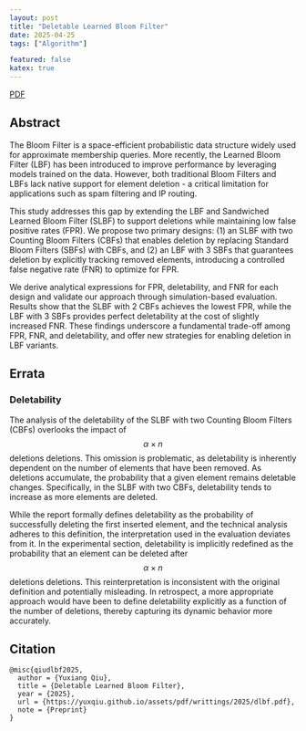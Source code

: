 ```yaml
---
layout: post
title: "Deletable Learned Bloom Filter"
date: 2025-04-25
tags: ["Algorithm"]

featured: false
katex: true
---
```


<div class="links">
    <a href="/assets/pdf/writings/2025/dlbf.pdf" class="btn btn-sm z-depth-0" role="button" rel="external nofollow noopener" target="_blank">PDF</a>
</div>

## Abstract

The Bloom Filter is a space-efficient probabilistic data structure widely used for approximate membership queries. More recently, the Learned Bloom Filter (LBF) has been introduced to improve performance by leveraging models trained on the data. However, both traditional Bloom Filters and LBFs lack native support for element deletion - a critical limitation for applications such as spam filtering and IP routing.

This study addresses this gap by extending the LBF and Sandwiched Learned Bloom Filter (SLBF) to support deletions while maintaining low false positive rates (FPR). We propose two primary designs: (1) an SLBF with two Counting Bloom Filters (CBFs) that enables deletion by replacing Standard Bloom Filters (SBFs) with CBFs, and (2) an LBF with 3 SBFs that guarantees deletion by explicitly tracking removed elements, introducing a controlled false negative rate (FNR) to optimize for FPR.

We derive analytical expressions for FPR, deletability, and FNR for each design and validate our approach through simulation-based evaluation. Results show that the SLBF with 2 CBFs achieves the lowest FPR, while the LBF with 3 SBFs provides perfect deletability at the cost of slightly increased FNR. These findings underscore a fundamental trade-off among FPR, FNR, and deletability, and offer new strategies for enabling deletion in LBF variants.

## Errata

### Deletability

The analysis of the deletability of the SLBF with two Counting Bloom Filters (CBFs) overlooks the impact of $$\alpha \times n$$ deletions deletions. This omission is problematic, as deletability is inherently dependent on the number of elements that have been removed. As deletions accumulate, the probability that a given element remains deletable changes. Specifically, in the SLBF with two CBFs, deletability tends to increase as more elements are deleted.

While the report formally defines deletability as the probability of successfully deleting the first inserted element, and the technical analysis adheres to this definition, the interpretation used in the evaluation deviates from it. In the experimental section, deletability is implicitly redefined as the probability that an element can be deleted after $$\alpha \times n$$ deletions deletions. This reinterpretation is inconsistent with the original definition and potentially misleading. In retrospect, a more appropriate approach would have been to define deletability explicitly as a function of the number of deletions, thereby capturing its dynamic behavior more accurately.

## Citation

```
@misc{qiudlbf2025,
  author = {Yuxiang Qiu},
  title = {Deletable Learned Bloom Filter},
  year = {2025},
  url = {https://yuxqiu.github.io/assets/pdf/writtings/2025/dlbf.pdf},
  note = {Preprint}
}
```